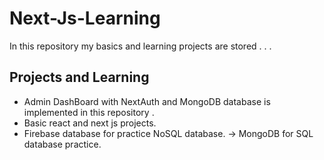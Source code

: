 # Next-Js-Learning

In this repository my basics and learning projects are stored . . . 


## Projects and Learning 


- Admin DashBoard with NextAuth and MongoDB database is implemented in this repository .
- Basic react and next js projects.
- Firebase database for practice NoSQL database. 
-> MongoDB for SQL database practice.
